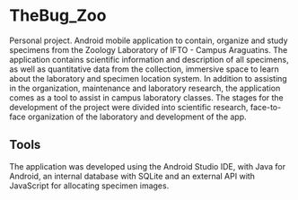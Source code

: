 # TheBug_Zoo
Personal project.
Android mobile application to contain, organize and study specimens from the Zoology Laboratory of IFTO - Campus Araguatins.
The application contains scientific information and description of all specimens, as well as quantitative data from the collection, immersive space
to learn about the laboratory and specimen location system. In addition to assisting in the organization, maintenance and laboratory research, the application
comes as a tool to assist in campus laboratory classes.
The stages for the development of the project were divided into scientific research, face-to-face organization of the laboratory and development
of the app.
## Tools
The application was developed using the Android Studio IDE, with Java for Android, an internal database with SQLite and an external API with JavaScript
for allocating specimen images.
